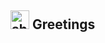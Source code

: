 ## <img src="https://cdn.discordapp.com/emojis/672791823156248576.gif?v=1" alt="shootingmind" width="30"/> Greetings


